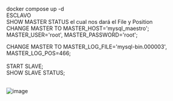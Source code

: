 docker compose up -d <br> 
ESCLAVO <br>
SHOW MASTER STATUS el cual nos dará el File y Position <br>
CHANGE MASTER TO MASTER_HOST='mysql_maestro'; <br>
MASTER_USER='root', MASTER_PASSWORD='root'; <br>

CHANGE MASTER TO MASTER_LOG_FILE='mysql-bin.000003', MASTER_LOG_POS=466; <br>
<br>
START SLAVE;
<br>
SHOW SLAVE STATUS;

<br>![image](https://github.com/LascanoAldahir/Replicacion_Docker-compose/assets/139184732/9006fe0e-b4db-4119-b6be-f8912ddfef5f)
